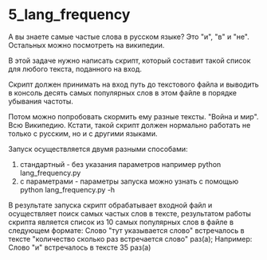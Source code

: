 # 5_lang_frequency

А вы знаете самые частые слова в русском языке? Это "и", "в" и "не". Остальных можно посмотреть на википедии.

В этой задаче нужно написать скрипт, который составит такой список для любого текста, поданного на вход.

Скрипт должен принимать на вход путь до текстового файла и выводить в консоль десять самых популярных слов в этом файле в порядке убывания частоты.

Потом можно попробовать скормить ему разные тексты. "Война и мир". Всю Википедию. Кстати, такой скрипт должен нормально работать не только с русским, но и с другими языками.

Запуск осуществляется двумя разными способами:
  1. стандартный - без указания параметров например python lang_frequency.py
  2. c параметрами - параметры запуска можно узнать с помощью python lang_frequency.py -h

В результате запуска скрипт обрабатывает входной файл и осуществляет поиск самых частых слов в тексте, результатом работы скрипта является список из 10 самых популярных слов в файле в следующем формате:
  Слово "тут указывается слово" встречалось в тексте "количество сколько раз встречается слово" раз(а);
  Например: Слово "и" встречалось в тексте 35 раз(а)
